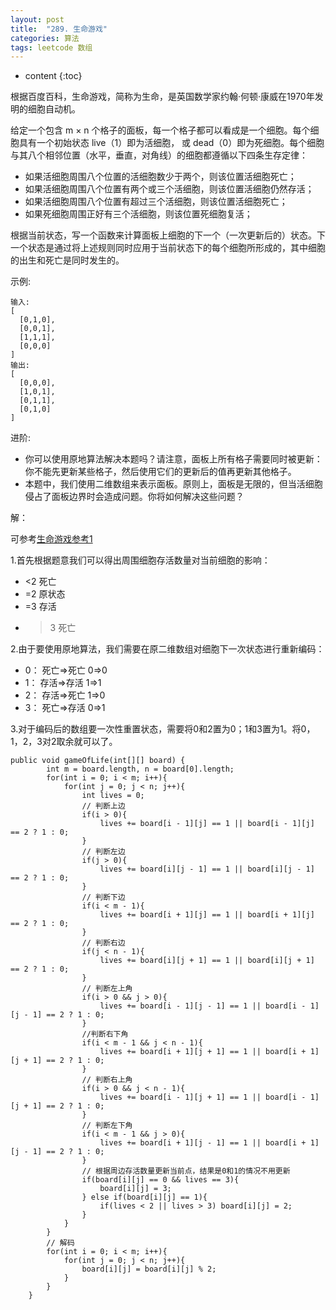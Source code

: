 ```yaml
---
layout: post
title:  "289. 生命游戏"
categories: 算法
tags: leetcode 数组
---
```


* content
{:toc}

<!--more-->

根据百度百科，生命游戏，简称为生命，是英国数学家约翰·何顿·康威在1970年发明的细胞自动机。

给定一个包含 m × n 个格子的面板，每一个格子都可以看成是一个细胞。每个细胞具有一个初始状态 live（1）即为活细胞， 或 dead（0）即为死细胞。每个细胞与其八个相邻位置（水平，垂直，对角线）的细胞都遵循以下四条生存定律：

* 如果活细胞周围八个位置的活细胞数少于两个，则该位置活细胞死亡；
* 如果活细胞周围八个位置有两个或三个活细胞，则该位置活细胞仍然存活；
* 如果活细胞周围八个位置有超过三个活细胞，则该位置活细胞死亡；
* 如果死细胞周围正好有三个活细胞，则该位置死细胞复活；

根据当前状态，写一个函数来计算面板上细胞的下一个（一次更新后的）状态。下一个状态是通过将上述规则同时应用于当前状态下的每个细胞所形成的，其中细胞的出生和死亡是同时发生的。

示例:

```
输入: 
[
  [0,1,0],
  [0,0,1],
  [1,1,1],
  [0,0,0]
]
输出: 
[
  [0,0,0],
  [1,0,1],
  [0,1,1],
  [0,1,0]
]
```

进阶:

* 你可以使用原地算法解决本题吗？请注意，面板上所有格子需要同时被更新：你不能先更新某些格子，然后使用它们的更新后的值再更新其他格子。
* 本题中，我们使用二维数组来表示面板。原则上，面板是无限的，但当活细胞侵占了面板边界时会造成问题。你将如何解决这些问题？

解：

可参考[生命游戏参考1](https://segmentfault.com/a/1190000003819277)

1.首先根据题意我们可以得出周围细胞存活数量对当前细胞的影响：

* <2 死亡
* =2 原状态
* =3 存活
* >3 死亡

2.由于要使用原地算法，我们需要在原二维数组对细胞下一次状态进行重新编码：

* 0： 死亡=>死亡  0=>0
* 1： 存活=>存活  1=>1
* 2： 存活=>死亡  1=>0
* 3： 死亡=>存活  0=>1

3.对于编码后的数组要一次性重置状态，需要将0和2置为0；1和3置为1。将0，1，2，3对2取余就可以了。


```
public void gameOfLife(int[][] board) {
        int m = board.length, n = board[0].length;
        for(int i = 0; i < m; i++){
            for(int j = 0; j < n; j++){
                int lives = 0;
                // 判断上边
                if(i > 0){
                    lives += board[i - 1][j] == 1 || board[i - 1][j] == 2 ? 1 : 0;
                }
                // 判断左边
                if(j > 0){
                    lives += board[i][j - 1] == 1 || board[i][j - 1] == 2 ? 1 : 0;
                }
                // 判断下边
                if(i < m - 1){
                    lives += board[i + 1][j] == 1 || board[i + 1][j] == 2 ? 1 : 0;
                }
                // 判断右边
                if(j < n - 1){
                    lives += board[i][j + 1] == 1 || board[i][j + 1] == 2 ? 1 : 0;
                }
                // 判断左上角
                if(i > 0 && j > 0){
                    lives += board[i - 1][j - 1] == 1 || board[i - 1][j - 1] == 2 ? 1 : 0;
                }
                //判断右下角
                if(i < m - 1 && j < n - 1){
                    lives += board[i + 1][j + 1] == 1 || board[i + 1][j + 1] == 2 ? 1 : 0;
                }
                // 判断右上角
                if(i > 0 && j < n - 1){
                    lives += board[i - 1][j + 1] == 1 || board[i - 1][j + 1] == 2 ? 1 : 0;
                }
                // 判断左下角
                if(i < m - 1 && j > 0){
                    lives += board[i + 1][j - 1] == 1 || board[i + 1][j - 1] == 2 ? 1 : 0;
                }
                // 根据周边存活数量更新当前点，结果是0和1的情况不用更新
                if(board[i][j] == 0 && lives == 3){
                    board[i][j] = 3;
                } else if(board[i][j] == 1){
                    if(lives < 2 || lives > 3) board[i][j] = 2;
                }
            }
        }
        // 解码
        for(int i = 0; i < m; i++){
            for(int j = 0; j < n; j++){
                board[i][j] = board[i][j] % 2;
            }
        }
    }
```